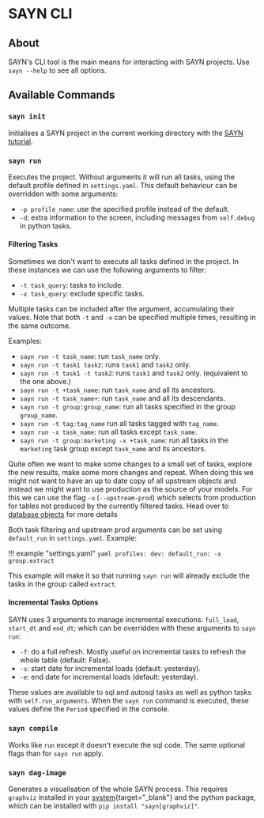 # SAYN CLI

## About

SAYN's CLI tool is the main means for interacting with SAYN projects. Use `sayn --help` to see all options.

## Available Commands

### `sayn init`

Initialises a SAYN project in the current working directory with the
[SAYN tutorial](tutorials/tutorial_part1.md).

### `sayn run`

Executes the project. Without arguments it will run all tasks, using the default profile defined in
`settings.yaml`. This default behaviour can be overridden with some arguments:

* `-p profile_name`: use the specified profile instead of the default.
* `-d`: extra information to the screen, including messages from `self.debug` in python tasks.

#### Filtering Tasks

Sometimes we don't want to execute all tasks defined in the project. In these instances we can use the
following arguments to filter:

* `-t task_query`: tasks to include.
* `-x task_query`: exclude specific tasks.

Multiple tasks can be included after the argument, accumulating their values. Note that both `-t` and `-x` can be specified multiple times, resulting in the same outcome.

Examples:

* `sayn run -t task_name`: run `task_name` only.
* `sayn run -t task1 task2`: runs `task1` and `task2` only.
* `sayn run -t task1 -t task2`: runs `task1` and `task2` only. (equivalent to the one above.)
* `sayn run -t +task_name`: run `task_name` and all its ancestors.
* `sayn run -t task_name+`: run `task_name` and all its descendants.
* `sayn run -t group:group_name`: run all tasks specified in the group `group_name`.
* `sayn run -t tag:tag_name` run all tasks tagged with `tag_name`.
* `sayn run -x task_name`: run all tasks except `task_name`.
* `sayn run -t group:marketing -x +task_name`: run all tasks in the `marketing` task group except `task_name` and its ancestors.

Quite often we want to make some changes to a small set of tasks, explore the new results, make some more changes and repeat.
When doing this we might not want to have an up to date copy of all upstream objects and instead we might want to use production
as the source of your models. For this we can use the flag `-u` (`--upstream-prod`) which selects from production for tables
not produced by the currently filtered tasks. Head over to [database objects](database_objects.md#upstream_prod) for more details

Both task filtering and upstream prod arguments can be set using `default_run` in `settings.yaml`. Example:

!!! example "settings.yaml"
    ```yaml
    profiles:
      dev:
        default_run: -x group:extract
    ```

This example will make it so that running `sayn run` will already exclude the tasks in the group called `extract`.

#### Incremental Tasks Options

SAYN uses 3 arguments to manage incremental executions: `full_load`, `start_dt` and `end_dt`; which can
be overridden with these arguments to `sayn run`:

* `-f`: do a full refresh. Mostly useful on incremental tasks to refresh the whole table (default: False).
* `-s`: start date for incremental loads (default: yesterday).
* `-e`: end date for incremental loads (default: yesterday).

These values are available to sql and autosql tasks as well as python tasks with `self.run_arguments`.
When the `sayn run` command is executed, these values define the `Period` specified in the console.

### `sayn compile`

Works like `run` except it doesn't execute the sql code. The same optional flags than for `sayn run` apply.

### `sayn dag-image`

Generates a visualisation of the whole SAYN process. This requires `graphviz` installed in your
[system](https://www.graphviz.org/download/){target="\_blank"} and the python package, which can be
installed with `pip install "sayn[graphviz]"`.
